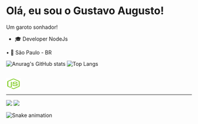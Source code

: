 # Olá, eu sou o Gustavo Augusto!
Um garoto sonhador!



-  🎓 Developer NodeJs 
 
• 📍 São Paulo - BR


![Anurag's GitHub stats](https://github-readme-stats.vercel.app/api?username=GuAugusto&show_icons=true&theme=highcontrast) ![Top Langs](https://github-readme-stats.vercel.app/api/top-langs/?username=GuAugusto&layout=compact&theme=highcontrast)

<div style="display: inline_block">

<div style="display: inline_block"><br>
  <img align="center" alt="Gustavo-NodeJs" height="30" width="40" src="https://raw.githubusercontent.com/devicons/devicon/master/icons/nodejs/nodejs-plain.svg">
</div>

<hr>

  [<img src = "https://img.shields.io/badge/instagram-%23E4405F.svg?&style=for-the-badge&logo=instagram&logoColor=white">](https://www.instagram.com/_guaugust/) [<img src="https://img.shields.io/badge/linkedin-%230077B5.svg?&style=for-the-badge&logo=linkedin&logoColor=white" />](https://www.linkedin.com/in/gustavo-augusto-/)

![Snake animation](https://github.com/codethi/codethi/blob/output/github-contribution-grid-snake.svg)
